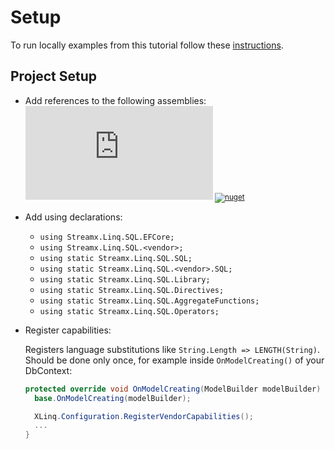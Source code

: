 # Setup

To run locally examples from this tutorial follow these [instructions](RunLocally.md).

## Project Setup

- Add references to the following assemblies: <sub>[![nuget](https://img.shields.io/nuget/v/Streamx.Linq.SQL?label=XLINQ%20SQL)](https://www.nuget.org/packages/Streamx.Linq.SQL)
[![nuget](https://img.shields.io/nuget/v/Streamx.Linq.SQL.EFCore?label=XLINQ%20EF%20Core)](https://www.nuget.org/packages/Streamx.Linq.SQL.EFCore)</sub>
- Add using declarations:

  - `using Streamx.Linq.SQL.EFCore;`
  - `using Streamx.Linq.SQL.<vendor>;`
  - `using static Streamx.Linq.SQL.SQL;`
  - `using static Streamx.Linq.SQL.<vendor>.SQL;`
  - `using static Streamx.Linq.SQL.Library;`
  - `using static Streamx.Linq.SQL.Directives;`
  - `using static Streamx.Linq.SQL.AggregateFunctions;`
  - `using static Streamx.Linq.SQL.Operators;`

- Register capabilities:

  Registers language substitutions like `String.Length => LENGTH(String)`. Should be done only once, for example inside `OnModelCreating()` of your DbContext:

  ```cs
  protected override void OnModelCreating(ModelBuilder modelBuilder) {
    base.OnModelCreating(modelBuilder);

    XLinq.Configuration.RegisterVendorCapabilities();
    ...
  }
  ```
